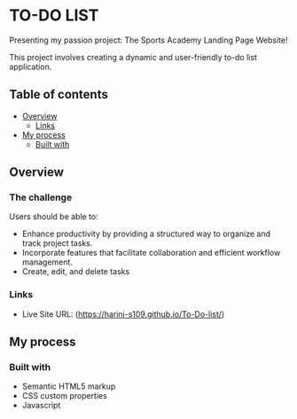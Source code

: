 # TO-DO LIST

Presenting my passion project: The Sports Academy Landing Page Website!

This project involves creating a dynamic and user-friendly to-do list application.

## Table of contents

- [Overview](#overview)
  - [Links](#links)
- [My process](#my-process)
  - [Built with](#built-with)


## Overview

### The challenge

Users should be able to:

- Enhance productivity by providing a structured way to organize and track project tasks.
- Incorporate features that facilitate collaboration and efficient workflow management.
- Create, edit, and delete tasks

### Links

- Live Site URL: (https://harini-s109.github.io/To-Do-list/)

## My process

### Built with

- Semantic HTML5 markup
- CSS custom properties
- Javascript
  
